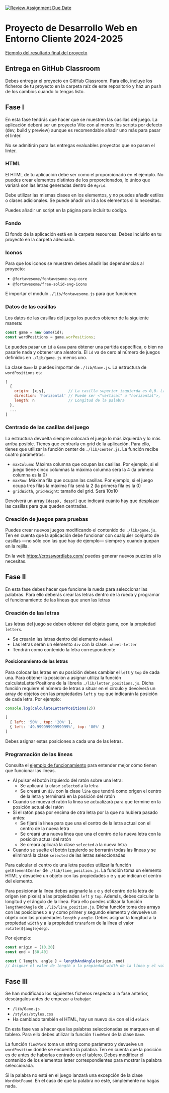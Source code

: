 [![Review Assignment Due Date](https://classroom.github.com/assets/deadline-readme-button-22041afd0340ce965d47ae6ef1cefeee28c7c493a6346c4f15d667ab976d596c.svg)](https://classroom.github.com/a/_WcAAUlp)
# Proyecto de Desarrollo Web en Entorno Cliente 2024-2025

[Ejemplo del resultado final del proyecto](https://ceed-cross.netlify.app)

## Entrega en GitHub Classroom

Debes entregar el proyecto en GitHub Classroom. Para ello, incluye los ficheros de tu proyecto
en la carpeta raíz de este repositorio y haz un push de los cambios cuando lo tengas listo.


## Fase I

En esta fase tendrás que hacer que se muestren las casillas del juego. La aplicación deberá ser un proyecto
Vite con al menos los scripts por defecto (dev, build y preview) aunque es recomendable añadir uno más para
pasar el linter.

No se admitirán para las entregas evaluables proyectos que no pasen el linter.

### HTML

El HTML de tu aplicación debe ser como el proporcionado en el ejemplo. No puedes crear elementos distintos
de los proporcionados, lo único que variará son las letras generadas dentro de `#grid`.

Debe utilizar las mismas clases en los elementos, y no puedes añadir estilos o clases adicionales.
Se puede añadir un id a los elementos si lo necesitas.

Puedes añadir un script en la página para incluir tu código.

### Fondo

El fondo de la aplicación está en la carpeta resources. Debes incluirlo en tu proyecto en la carpeta adecuada.

### Iconos

Para que los iconos se muestren debes añadir las dependencias al proyecto:

- `@fortawesome/fontawesome-svg-core`
- `@fortawesome/free-solid-svg-icons`

E importar el modulo `./lib/fontawesome.js` para que funcionen.

### Datos de las casillas

Los datos de las casillas del juego los puedes obtener de la siguiente manera:

```js
const game = new Game(id);
const wordPositions = game.worPositions;
```
Le puedes pasar un `id` a `Game` para obtener una partida específica, o bien no pasarle nada
y obtener una aleatoria. El `id` va de cero al número de juegos definidos en `./lib/game.js` menos uno.

La clase `Game` la puedes importar de `./lib/Game.js`. La estructura de `wordPositions` es:
```js
[
  {
    origin: [x,y],          // La casilla superior izquierda es 0,0. La inferior derecha es 9,9
    direction: 'horizontal' // Puede ser <"vertical" u "horizontal">,
    length: n               // Longitud de la palabra
  },
  ...
]
```

### Centrado de las casillas del juego

La estructura devuelta siempre colocará el juego lo más izquierda y lo más arriba posible. Tienes que centrarla
en grid de la aplicación. Para ello, tienes que utilizar la función center de `./lib/center.js`. La función recibe cuatro parámetros:

- `maxColumn`: Máxima columna que ocupan las casillas. Por ejemplo, si el juego tiene cinco columnas la máxima
columna será la 4 (la primera columna es la 0)
- `maxRow`: Máxima fila que ocupan las casillas. Por ejemplo, si el juego ocupa tres filas la máxima fila será la 2
(la primera fila es la 0)
- `gridWidth`, `gridHeight`: tamaño del grid. Será 10x10

Devolverá un array `[despX, despY]` que indicará cuánto hay que desplazar las casillas para que queden centradas.

### Creación de juegos para pruebas

Puedes crear nuevos juegos modificando el contenido de `./lib/game.js`. Ten en cuenta que la aplicación debe
funcionar con cualquier conjunto de casillas —no sólo con las que hay de ejemplo— siempre y cuando quepan en la
rejilla.

En la web https://crosswordlabs.com/ puedes generar nuevos puzzles si lo necesitas.





## Fase II

En esta fase debes hacer que funcione la rueda para seleccionar las palabras. Para ello deberás crear las letras dentro
de la rueda y programar el funcionamiento de las líneas que unen las letras

### Creación de las letras

Las letras del juego se deben obtener del objeto game, con la propiedad `letters`.

- Se crearán las letras dentro del elemento `#wheel`
- Las letras serán un elemento `div` con la clase `.wheel-letter`
- Tendrán como contenido la letra correspondiente

#### Posicionamiento de las letras

Para colocar las letras en su posición debes cambiar el `left` y `top` de cada una. Para obtener la posición a asignar
utiliza la función calculateLetterPositions de la libreria `./lib/letter_positions.js`. Dicha función
requiere el número de letras a situar en el círculo y devolverá un array de objetos con las propiedades `left` y `top`
que indicarán la posición de cada letra. Por ejemplo:

```js
console.log(calculateLetterPositions(2))

[
  { left: '50%', top: '20%' },
  { left: '49.99999999999999%', top: '80%' }
]
```

Debes asignar estas posiciones a cada una de las letras.

### Programación de las líneas

Consulta el [ejemplo de funcionamiento](https://ceed-cross.netlify.app) para entender mejor cómo tienen que funcionar
las líneas.


- Al pulsar el botón izquierdo del ratón sobre una letra:
  - Se aplicará la clase `selected` a la letra
  - Se creará un `div` con la clase `line` que tendrá como origen el centro de la letra y terminará en la posición del ratón
- Cuando se mueva el ratón la línea se actualizará para que termine en la posición actual del ratón
- Si el ratón pasa por encima de otra letra por la que no hubiera pasado antes:
  - Se fijará la línea para que una el centro de la letra actual con el centro de la nueva letra
  - Se creará una nueva línea que una el centro de la nueva letra con la posición actual del ratón
  - Se creará aplicará la clase `selected` a la nueva letra
- Cuando se suelte el botón izquierdo se borrarán todas las líneas y se eliminará la clase `selected` de las letras seleccionadas

Para calcular el centro de una letra puedes utilizar la función `getElementCenter` de `./lib/line_position.js`. La función
toma un elemento HTML y devuelve un objeto con las propiedades `x` e `y` que indican el centro del elemento.

Para posicionar la línea debes asignarle la `x` e `y` del centro de la letra de origen (en pixels) a las propiedades `left` y `top`.
Además, debes calcular la longitud y el ángulo de la línea. Para ello puedes utilizar la función `lengthAndAngle` de `./lib/line_position.js`.
Dicha función toma dos arrays con las posiciones x e y como primer y segundo elemento y devuelve un objeto con las propiedades `length` y `angle`.
Debes asignar la longitud a la propiedad `width` y a la propiedad `transform` de la línea el valor `rotate(${angle}deg)`.

Por ejemplo:

```js
const origin = [10,20]
const end = [30,40]

const { length, angle } = lengthAndAngle(origin, end)
// Asignar el valor de length a la propiedad width de la línea y el valor de angle a la propiedad transform
```


## Fase III

Se han modificado los siguientes ficheros respecto a la fase anterior, descárgalos antes de empezar a trabajar:
- `/lib/Game.js`
- `/styles/styles.css`
- Ha cambiado también el HTML, hay un nuevo `div` con el id `#black`

En esta fase vas a hacer que las palabras seleccionadas se marquen en el tablero. Para ello debes utilizar la función
`findWord` de la clase `Game`.

La función `findWord` toma un string como parámetro y devuelve un `wordPosition` donde se encuentra la palabra. Ten en cuenta que la posición es de antes de haberlas centrado en el tablero. Debes modificar el contenido de los elementos letter correspondientes para mostrar la palabra seleccionada.

Si la palabra no está en el juego lanzará una excepción de la clase `WordNotFound`. En el caso de que la palabra no esté, simplemente no hagas nada.


